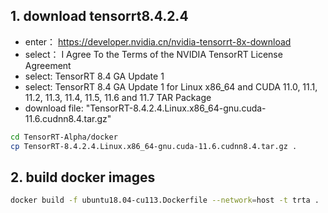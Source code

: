 ## 1. download tensorrt8.4.2.4
- enter： https://developer.nvidia.cn/nvidia-tensorrt-8x-download
- select： I Agree To the Terms of the NVIDIA TensorRT License Agreement
- select:   TensorRT 8.4 GA Update 1
- select:   TensorRT 8.4 GA Update 1 for Linux x86_64 and CUDA 11.0, 11.1, 11.2, 11.3, 11.4, 11.5, 11.6 and 11.7 TAR Package
- download file:  "TensorRT-8.4.2.4.Linux.x86_64-gnu.cuda-11.6.cudnn8.4.tar.gz"

```bash
cd TensorRT-Alpha/docker
cp TensorRT-8.4.2.4.Linux.x86_64-gnu.cuda-11.6.cudnn8.4.tar.gz .
```

## 2. build docker images
```bash
docker build -f ubuntu18.04-cu113.Dockerfile --network=host -t trta .
```